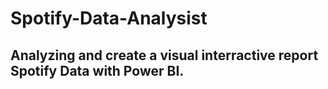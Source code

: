 # Spotify-Data-Analysist

## Analyzing and create a visual interractive report Spotify Data with Power BI.
